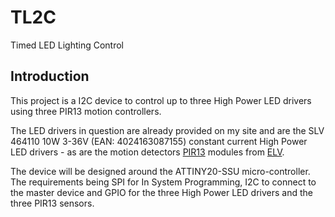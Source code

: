 # TL2C
Timed LED Lighting Control

## Introduction
This project is a I2C device to control up to three High Power LED drivers using three PIR13 motion controllers.

The LED drivers in question are already provided on my site and are the SLV 464110 10W 3-36V \(EAN: 4024163087155) constant current High Power LED drivers - as are the motion detectors [PIR13](http://www.elv.de/bewegungsmeldermodul-pir-13.html) modules from [ELV](http://www.elv.de).

The device will be designed around the ATTINY20-SSU micro-controller. The requirements being SPI for In System Programming, I2C to connect to the master device and GPIO for the three High Power LED drivers and the three PIR13 sensors.
